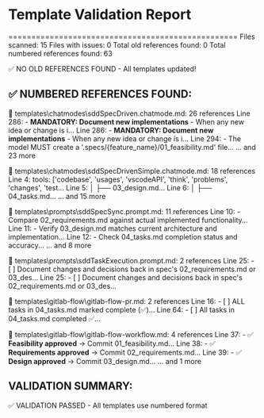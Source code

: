 # Template Validation Report
==================================================
Files scanned: 15
Files with issues: 0
Total old references found: 0
Total numbered references found: 63

✅ NO OLD REFERENCES FOUND - All templates updated!

✅ NUMBERED REFERENCES FOUND:
------------------------------
📄 templates\chatmodes\sddSpecDriven.chatmode.md: 26 references
   Line 286: - **MANDATORY: Document new implementations** - When any new idea or change is i...
   Line 286: - **MANDATORY: Document new implementations** - When any new idea or change is i...
   Line 294: - The model MUST create a '.specs/{feature_name}/01_feasibility.md' file...
   ... and 23 more

📄 templates\chatmodes\sddSpecDrivenSimple.chatmode.md: 18 references
   Line 4: tools: ['codebase', 'usages', 'vscodeAPI', 'think', 'problems', 'changes', 'test...
   Line 5: │       ├── 03_design.md...
   Line 6: │       ├── 04_tasks.md...
   ... and 15 more

📄 templates\prompts\sddSpecSync.prompt.md: 11 references
   Line 10: - Compare 02_requirements.md against actual implemented functionality...
   Line 11: - Verify 03_design.md matches current architecture and implementation...
   Line 12: - Check 04_tasks.md completion status and accuracy...
   ... and 8 more

📄 templates\prompts\sddTaskExecution.prompt.md: 2 references
   Line 25: - [ ] Document changes and decisions back in spec's 02_requirements.md or 03_des...
   Line 25: - [ ] Document changes and decisions back in spec's 02_requirements.md or 03_des...

📄 templates\gitlab-flow\gitlab-flow-pr.md: 2 references
   Line 16: - [ ] ALL tasks in 04_tasks.md marked complete (✅)...
   Line 64: - [ ] All tasks in 04_tasks.md completed ✅...

📄 templates\gitlab-flow\gitlab-flow-workflow.md: 4 references
   Line 37: - ✅ **Feasibility approved** → Commit 01_feasibility.md...
   Line 38: - ✅ **Requirements approved** → Commit 02_requirements.md...
   Line 39: - ✅ **Design approved** → Commit 03_design.md...
   ... and 1 more

VALIDATION SUMMARY:
--------------------
✅ VALIDATION PASSED - All templates use numbered format